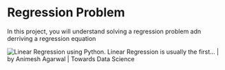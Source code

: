 # Regression Problem

In this project, you will understand solving a regression problem adn derriving a regression equation

![Linear Regression using Python. Linear Regression is usually the first… |  by Animesh Agarwal | Towards Data Science](https://miro.medium.com/max/1200/1*LEmBCYAttxS6uI6rEyPLMQ.png)
